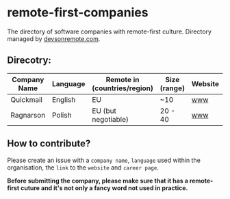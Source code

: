 # remote-first-companies
The directory of software companies with remote-first culture. Directory managed by [devsonremote.com](https://devsonremote.com/).

## Direcotry:

| Company Name | Language | Remote in (countries/region) | Size (range) | Website | Careers Page |
| -------- | -------- | ------- | -------- | ------- | ------- |
| Quickmail | English | EU | ~10 | [www](https://quickmail.com/) | [careers](https://quickmail.com/jobs) |
| Ragnarson | Polish | EU (but negotiable) | 20 - 40 | [www](https://ragnarson.com/) | [careers](https://ragnarson.com/careers) |


## How to contribute?

Please create an issue with a `company name`, `language` used within the organisation, the `link` to the `website` and `career page`. 

**Before submitting the company, please make sure that it has a remote-first cuture and it's not only a fancy word not used in practice.**
